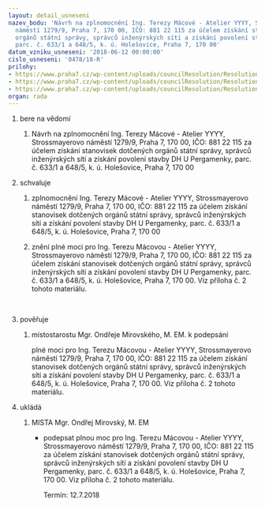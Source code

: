 ```yaml
---
layout: detail_usneseni
nazev_bodu: 'Návrh na zplnomocnění Ing. Terezy Mácové - Atelier YYYY, Strossmayerovo
  náměstí 1279/9, Praha 7, 170 00, IČO: 881 22 115 za účelem získání stanovisek dotčených
  orgánů státní správy, správců inženýrských sítí a získání povolení stavby DH U Pergamenky,
  parc. č. 633/1 a 648/5, k. ú. Holešovice, Praha 7, 170 00'
datum_vzniku_usneseni: '2018-06-12 00:00:00'
cislo_usneseni: '0478/18-R'
prilohy:
- https://www.praha7.cz/wp-content/uploads/councilResolution/Resolutions/30002/export/Duvodovazprava~365587.docx
- https://www.praha7.cz/wp-content/uploads/councilResolution/Resolutions/30002/export/Plnamoc_Macova~365586.docx
- https://www.praha7.cz/wp-content/uploads/councilResolution/Resolutions/30002/export/export~366477.pdf
organ: rada
---
```

<ol id="urzList" class="urzList_view"><li class="urzClass1" id=""><span name="1">bere na vědomí</span><ol class="urzOlClass decimal "><li class="urzClass2" id="" style="text-align: left;"><span><p>Návrh na zplnomocnění Ing. Terezy Mácové - Atelier YYYY, Strossmayerovo náměstí 1279/9, Praha 7, 170 00, IČO: 881 22 115 za účelem získání stanovisek dotčených orgánů státní správy, správců inženýrských sítí a získání povolení stavby DH U Pergamenky, parc. č. 633/1 a 648/5, k. ú. Holešovice, Praha 7, 170 00<br></p></span></li></ol></li><li class="urzClass1" id=""><span name="24">schvaluje</span><ol class="urzOlClass decimal "><li class="urzClass2" id="" style="text-align: left;"><span><p>zplnomocnění Ing. Terezy Mácové - Atelier YYYY, Strossmayerovo náměstí 1279/9, Praha 7, 170 00, IČO: 881 22 115 za účelem získání stanovisek dotčených orgánů státní správy, správců inženýrských sítí a získání povolení stavby DH U Pergamenky, parc. č. 633/1 a 648/5, k. ú. Holešovice, Praha 7, 170 00<br></p></span></li><li class="urzClass2" id="" style="text-align: left;"><span><p>znění plné moci pro Ing. Terezu Mácovou - Atelier YYYY, Strossmayerovo náměstí 1279/9, Praha 7, 170 00, IČO: 881 22 115 za účelem získání stanovisek dotčených orgánů státní správy, správců inženýrských sítí a získání povolení stavby DH U Pergamenky, parc. č. 633/1 a 648/5, k. ú. Holešovice, Praha 7, 170 00. Viz příloha č. 2 tohoto materiálu.<br></p><p><br></p></span></li></ol></li><li class="urzClass1" id=""><span name="16">pověřuje</span><ol class="urzOlClass decimal "><li class="urzClass2" id="" style="text-align: left;"><span><p>místostarostu Mgr. Ondřeje Mirovského, M. EM. k podepsání</p><p>plné moci pro Ing. Terezu Mácovou - Atelier YYYY, Strossmayerovo náměstí 1279/9, Praha 7, 170 00, IČO: 881 22 115 za účelem získání stanovisek dotčených orgánů státní správy, správců inženýrských sítí a získání povolení stavby DH U Pergamenky, parc. č. 633/1 a 648/5, k. ú. Holešovice, Praha 7, 170 00. Viz příloha č. 2 tohoto materiálu.<br></p></span></li></ol></li><li class="urzClass1" id="urzUkoly"><span name="1">ukládá</span><ol class="urzOlClass"><li class="urzClass2"><span><p>MISTA Mgr. Ondřej Mirovský, M. EM</p></span><ul class="urzUlClass"><li class="urzClass3"><span><p>podepsat plnou moc pro Ing. Terezu Mácovou - Atelier YYYY, Strossmayerovo náměstí 1279/9, Praha 7, 170 00, IČO: 881 22 115 za účelem získání stanovisek dotčených orgánů státní správy, správců inženýrských sítí a získání povolení stavby DH U Pergamenky, parc. č. 633/1 a 648/5, k. ú. Holešovice, Praha 7, 170 00. Viz příloha č. 2 tohoto materiálu.</p></span><span class="urzUkolTermin">  Termín:&nbsp;12.7.2018</span></li></ul></li></ol></li></ol>